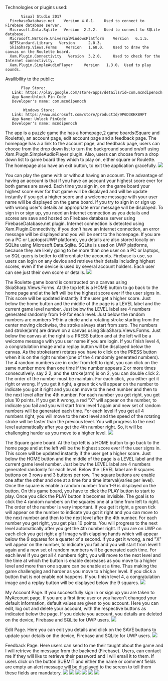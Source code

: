 Technologies or plugins used:

           Visual Studio 2017   
	  FirebaseDatabase.net    Version 4.0.1.    Used to connect to Firebase database server.
	  Microsoft.Data.Sqlite   Version  2.2.2.   Used to connect to SQLite database.
	  Microsoft.NETCore.UniversalWindowsPlatform    Version   6.1.5.
	  NETStandard.Library   Version      2.0.3.
	  SkiaSharp.Views.Forms    Version   1.68.0.    Used to draw the canvas on the Roulette board.
	  Xam.Plugin.Connectivity   Version  3.2.0.     Used to check for the Internet connectivity.
	  Xam.Plugin.SimpleAudioPlayer     Version   1.3.0.  Used to play sounds.
	  
Availibility to the public:

           Play Store:
	   Link: https://play.google.com/store/apps/details?id=com.mcndipenoch
	   App Name:Unlock Pin Code
	   Developer's name: com.mcndipenoch
	   
	        Windows Store:
	   Link: https://www.microsoft.com/store/productId/9P6D3KHXB9FT
	   App Name: Unlock PinCode
	   Developer's name: mcndipenoch
	   
	   
The app is a puzzle game the has a homepage,2 game boards(Square and Roulette), an account page, edit account page and a feedback page.
The homepage has a a link to the account page, and feedback page, users can choose from the drop down list to turn the background sound on/off using Xam.Plugin.SimpleAudioPlayer plugin.
Also, users can choose from a drop down list to game board they which to play on, either square or Roulette.
The homepage also have an exit button, to exit the application gracefully.
![](screenshots/Homepage.JPG)

You can play the game with or without having an account.
The advantage of having an account is that if you have an account your highest score ever for both games are saved.
Each time you sign in, on the game board your highest score ever for that game will be displayed and will be update instantly if you get a higher score
and a welcome message with your user name will be displayed on the game board.
If you try to sign in or sign up with wrong user's details an appropriate error message will be displayed.
To sign in or sign up, you need an Internet connection as you details and scores are save and hosted on Firebase database server using FirebaseDatabase.net plugin.
Internet connection is detected using Xam.Plugin.Connectivity, if you don't have an Internet connection, an error message will be displayed and you will be sent to the homepage.
If you are on a PC or Laptops(UWP platform), you details are also stored locally on SQLite using Microsoft.Data.Sqlite.
SQLite is used on UWP platforms, because they are likely going to be more than one user on a PC or laptops, so SQL query is better to differentiate the accounts.
Firebase is use, so users can login on any device and retrieve their details including highest scores, even if the device is used by several account holders.
Each user can see just their own score or details.
![](screenshots/Account.JPG)

The Roulette game board is constructed on a canvas using SkiaSharp.Views.Forms.
At the top left is a HOME button to go back to the home page and at the left will be the highest score ever if the user signs in.
This score will be updated instantly if the user get a higher score.
Just below the home button and the middle of the page is a LEVEL label and the current game level number.
Just below the LEVEL label  are 4 numbers generated randomly from 1-9 for each level.
Just below the random numbers are numbers 1-9 in a circle and a rotating stroke starting from the center moving clockwise, the stroke always start from zero.
The numbers and stroke(arm) are drawn on a canvas using SkiaSharp.Views.Forms.
Just below the canvas at the right is a PRESS button and at the left will be a welcome message with you user name if you are login.
If you finish level 4, a congratulation image and a replay button will be displayed below the canvas.
As the stroke(arm) rotates you have to click on the PRESS button when it is on the right number(one of the 4 randomly generated numbers).
The 4 random numbers are in order from left to right, you can click on the same number  more than one time if the number appears 2 or more times consecutively.
say 2 2, and the stroke(arm) is on 2, you can double click 2.
The order of the number must be maintain.
For each click, you either get it right or wrong.
If you get it right, a green tick will appear on the number to indicate you got it right and you can move to the next number and then to the next level after the 4th number.
For each number you get right, you get plus 10 points.
If you get it wrong, a red "X" will appear on the number, to indicate you fail and you will start from level 1 again and new set of random numbers will be generated each time.
For each level if you get all 4 numbers right, you will move to the next level and the speed of the rotating stroke will be faster than the previous level.
You will progress to the next level automatically after you get the 4th number right.
So, it will be challenging harder as you move to a higher level.
![](screenshots/Roullete.JPG)

The Square game board.
At the top left is a HOME button to go back to the home page and at the left will be the highest score ever if the user signs in.
This score will be updated instantly if the user get a higher score.
Just below the HOME button and the middle of the page is a LEVEL label and the current game level number.
Just below the LEVEL label  are 4 numbers generated randomly for each level.
Below the LEVEL label are 9 squares buttons on 3 rows and 3 buttons per row.
The square buttons are enable one after the other and one at a time for a time interval(varies per level).
Once the square is enable a random number from 1-9 is displayed on the button. 
On this game board, you have to click the PLAY button to start to play. Once you click the PLAY button it becomes invisible.
The goal is to click the 4 random numbers on the squares one at a time from left to right. The order of the number is very important.
If you get it right, a green tick will appear on the number to indicate you got it right and you can move to the next number and then to the next level after the 4th number.
For each number you get right, you get plus 10 points.
You will progress to the next level automatically after you get the 4th number right.
If you are on UWP on each click you get right a gif image with clapping hands which will appear below the 9 squares for a quarter of a second.
If you get it wrong, a red "X" will appear on the number, to indicate you fail and you will start from level 1 again and a new set of random numbers will be generated each time.
For each level if you get all 4 numbers right, you will move to the next level and the time at which the button is enable decreases as you move  to a higher level
and more than one square can be enable at a time. Thus making the game challenging and harder as you move to a higher level.
If you click a button that is not enable not happens.
If you finish level 4, a congratulation image and a replay button will be displayed below the 9 squares.
![](screenshots/Square.JPG)

My Account Page.
If you successfully sign in or sign up you are taken to MyAccount page.
If you are a first time user or you haven't changed your default information, default values are given to you account.
Here you can edit, log out and delete your account, with the respective buttons as indicated below the page.
If you delete you account, you details are deleted on the device, Firebase and SQLite for UWP users.
![](screenshots/MyAccount.JPG)

Edit Page.
Here you can edit you details and click on the SAVE buttons to update your details on the device, Firebase and SQLite for UWP users.
![](screenshots/EditAccount.JPG)

Feedback Page.
Here users can send to me their taught about the game and I will retrieve the message from the backend (Firebase).
Users, can contact me if they will like to retrieve their password and I will email it to them.
If users click on the button SUBMIT and either the name or comment fields are empty an alert message will be displayed to the screen to tell them these
fields are mandatory.
![](screenshots/Feedback.JPG)
![](screenshots/NoInternet.JPG)
![](screenshots/UserPwError.JPG)
![](screenshots/UseAlredayUse.JPG)
![](screenshots/CommentError.JPG)
![](screenshots/SuccSendCom.JPG)



